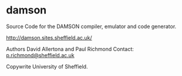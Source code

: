 # damson

Source Code for the DAMSON compiler, emulator and code generator.

http://damson.sites.sheffield.ac.uk/

Authors David Allertona and Paul Richmond
Contact: p.richmond@sheffield.ac.uk

Copywrite University of Sheffield.
